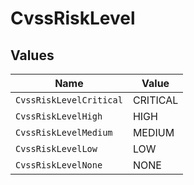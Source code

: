 # CvssRiskLevel


## Values

| Name                    | Value                   |
| ----------------------- | ----------------------- |
| `CvssRiskLevelCritical` | CRITICAL                |
| `CvssRiskLevelHigh`     | HIGH                    |
| `CvssRiskLevelMedium`   | MEDIUM                  |
| `CvssRiskLevelLow`      | LOW                     |
| `CvssRiskLevelNone`     | NONE                    |